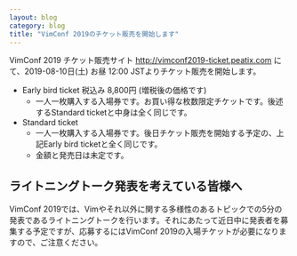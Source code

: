 ```yaml
---
layout: blog
category: blog
title: "VimConf 2019のチケット販売を開始します"
---
```


VimConf 2019 チケット販売サイト <http://vimconf2019-ticket.peatix.com> にて、2019-08-10日(土) お昼 12:00 JSTよりチケット販売を開始します。

* Early bird ticket 税込み 8,800円 (増税後の価格です)
    * 一人一枚購入する入場券です。お買い得な枚数限定チケットです。後述するStandard ticketと中身は全く同じです。
* Standard ticket
    * 一人一枚購入する入場券です。後日チケット販売を開始する予定の、上記Early bird ticketと全く同じです。
    * 金額と発売日は未定です。

## ライトニングトーク発表を考えている皆様へ

VimConf 2019では、Vimやそれ以外に関する多様性のあるトピックでの5分の発表であるライトニングトークを行います。それにあたって近日中に発表者を募集する予定ですが、応募するにはVimConf 2019の入場チケットが必要になりますので、ご注意ください。
